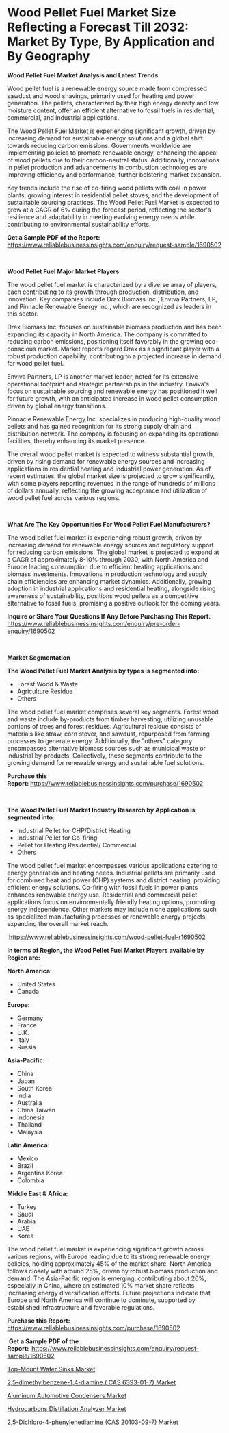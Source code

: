 <p><h1>Wood Pellet Fuel Market Size Reflecting a Forecast Till 2032: Market By Type, By Application and By Geography</h1></p><p><strong>Wood Pellet Fuel Market Analysis and Latest Trends</strong></p>
<p><p>Wood pellet fuel is a renewable energy source made from compressed sawdust and wood shavings, primarily used for heating and power generation. The pellets, characterized by their high energy density and low moisture content, offer an efficient alternative to fossil fuels in residential, commercial, and industrial applications. </p><p>The Wood Pellet Fuel Market is experiencing significant growth, driven by increasing demand for sustainable energy solutions and a global shift towards reducing carbon emissions. Governments worldwide are implementing policies to promote renewable energy, enhancing the appeal of wood pellets due to their carbon-neutral status. Additionally, innovations in pellet production and advancements in combustion technologies are improving efficiency and performance, further bolstering market expansion.</p><p>Key trends include the rise of co-firing wood pellets with coal in power plants, growing interest in residential pellet stoves, and the development of sustainable sourcing practices. The Wood Pellet Fuel Market is expected to grow at a CAGR of 6% during the forecast period, reflecting the sector's resilience and adaptability in meeting evolving energy needs while contributing to environmental sustainability efforts.</p></p>
<p><strong>Get a Sample PDF of the Report:&nbsp;</strong> <a href="https://www.reliablebusinessinsights.com/enquiry/request-sample/1690502?utm_campaign=1121&utm_medium=2&utm_source=Github&utm_content=ia&utm_term=06012025&utm_id=wood-pellet-fuel">https://www.reliablebusinessinsights.com/enquiry/request-sample/1690502</a></p>
<p>&nbsp;</p>
<p><strong>Wood Pellet Fuel Major Market Players</strong></p>
<p><p>The wood pellet fuel market is characterized by a diverse array of players, each contributing to its growth through production, distribution, and innovation. Key companies include Drax Biomass Inc., Enviva Partners, LP, and Pinnacle Renewable Energy Inc., which are recognized as leaders in this sector. </p><p>Drax Biomass Inc. focuses on sustainable biomass production and has been expanding its capacity in North America. The company is committed to reducing carbon emissions, positioning itself favorably in the growing eco-conscious market. Market reports regard Drax as a significant player with a robust production capability, contributing to a projected increase in demand for wood pellet fuel.</p><p>Enviva Partners, LP is another market leader, noted for its extensive operational footprint and strategic partnerships in the industry. Enviva's focus on sustainable sourcing and renewable energy has positioned it well for future growth, with an anticipated increase in wood pellet consumption driven by global energy transitions.</p><p>Pinnacle Renewable Energy Inc. specializes in producing high-quality wood pellets and has gained recognition for its strong supply chain and distribution network. The company is focusing on expanding its operational facilities, thereby enhancing its market presence.</p><p>The overall wood pellet market is expected to witness substantial growth, driven by rising demand for renewable energy sources and increasing applications in residential heating and industrial power generation. As of recent estimates, the global market size is projected to grow significantly, with some players reporting revenues in the range of hundreds of millions of dollars annually, reflecting the growing acceptance and utilization of wood pellet fuel across various regions.</p></p>
<p>&nbsp;</p>
<p><strong>What Are The Key Opportunities For Wood Pellet Fuel Manufacturers?</strong></p>
<p><p>The wood pellet fuel market is experiencing robust growth, driven by increasing demand for renewable energy sources and regulatory support for reducing carbon emissions. The global market is projected to expand at a CAGR of approximately 8-10% through 2030, with North America and Europe leading consumption due to efficient heating applications and biomass investments. Innovations in production technology and supply chain efficiencies are enhancing market dynamics. Additionally, growing adoption in industrial applications and residential heating, alongside rising awareness of sustainability, positions wood pellets as a competitive alternative to fossil fuels, promising a positive outlook for the coming years.</p></p>
<p><strong>Inquire or Share Your Questions If Any Before Purchasing This Report:</strong> <a href="https://www.reliablebusinessinsights.com/enquiry/pre-order-enquiry/1690502?utm_campaign=1121&utm_medium=2&utm_source=Github&utm_content=ia&utm_term=06012025&utm_id=wood-pellet-fuel">https://www.reliablebusinessinsights.com/enquiry/pre-order-enquiry/1690502</a></p>
<p>&nbsp;</p>
<p><strong>Market Segmentation</strong></p>
<p><strong>The Wood Pellet Fuel Market Analysis by types is segmented into:</strong></p>
<p><ul><li>Forest Wood & Waste</li><li>Agriculture Residue</li><li>Others</li></ul></p>
<p><p>The wood pellet fuel market comprises several key segments. Forest wood and waste include by-products from timber harvesting, utilizing unusable portions of trees and forest residues. Agricultural residue consists of materials like straw, corn stover, and sawdust, repurposed from farming processes to generate energy. Additionally, the "others" category encompasses alternative biomass sources such as municipal waste or industrial by-products. Collectively, these segments contribute to the growing demand for renewable energy and sustainable fuel solutions.</p></p>
<p><strong>Purchase this Report:&nbsp;</strong><a href="https://www.reliablebusinessinsights.com/purchase/1690502?utm_campaign=1121&utm_medium=2&utm_source=Github&utm_content=ia&utm_term=06012025&utm_id=wood-pellet-fuel">https://www.reliablebusinessinsights.com/purchase/1690502</a></p>
<p>&nbsp;</p>
<p><strong>The Wood Pellet Fuel Market Industry Research by Application is segmented into:</strong></p>
<p><ul><li>Industrial Pellet for CHP/District Heating</li><li>Industrial Pellet for Co-firing</li><li>Pellet for Heating Residential/ Commercial</li><li>Others</li></ul></p>
<p><p>The wood pellet fuel market encompasses various applications catering to energy generation and heating needs. Industrial pellets are primarily used for combined heat and power (CHP) systems and district heating, providing efficient energy solutions. Co-firing with fossil fuels in power plants enhances renewable energy use. Residential and commercial pellet applications focus on environmentally friendly heating options, promoting energy independence. Other markets may include niche applications such as specialized manufacturing processes or renewable energy projects, expanding the overall market reach.</p></p>
<p><a href="https://www.reliablebusinessinsights.com/wood-pellet-fuel-r1690502?utm_campaign=1121&utm_medium=2&utm_source=Github&utm_content=ia&utm_term=06012025&utm_id=wood-pellet-fuel">&nbsp;https://www.reliablebusinessinsights.com/wood-pellet-fuel-r1690502</a></p>
<p><strong>In terms of Region, the Wood Pellet Fuel Market Players available by Region are:</strong></p>
<p>
    <p> <strong> North America: </strong>
        <ul>
            <li>United States</li>
            <li>Canada</li>
        </ul>
        </p> 
    <p> <strong> Europe: </strong>
        <ul>
            <li>Germany</li>
            <li>France</li>
            <li>U.K.</li>
            <li>Italy</li>
            <li>Russia</li>
        </ul>
        </p> 
    <p> <strong> Asia-Pacific: </strong>
        <ul>
            <li>China</li>
            <li>Japan</li>
            <li>South Korea</li>
            <li>India</li>
            <li>Australia</li>
            <li>China Taiwan</li>
            <li>Indonesia</li>
            <li>Thailand</li>
            <li>Malaysia</li>
        </ul>
        </p> 
    <p> <strong> Latin America: </strong>
        <ul>
            <li>Mexico</li>
            <li>Brazil</li>
            <li>Argentina Korea</li>
            <li>Colombia</li>
        </ul>
        </p> 
    <p> <strong> Middle East & Africa: </strong>
        <ul>
            <li>Turkey</li>
            <li>Saudi</li>
            <li>Arabia</li>
            <li>UAE</li>
            <li>Korea</li>
        </ul>
    </p>
    </p>
<p><p>The wood pellet fuel market is experiencing significant growth across various regions, with Europe leading due to its strong renewable energy policies, holding approximately 45% of the market share. North America follows closely with around 25%, driven by robust biomass production and demand. The Asia-Pacific region is emerging, contributing about 20%, especially in China, where an estimated 10% market share reflects increasing energy diversification efforts. Future projections indicate that Europe and North America will continue to dominate, supported by established infrastructure and favorable regulations.</p></p>
<p><strong>Purchase this Report: </strong><a href="https://www.reliablebusinessinsights.com/purchase/1690502?utm_campaign=1121&utm_medium=2&utm_source=Github&utm_content=ia&utm_term=06012025&utm_id=wood-pellet-fuel">https://www.reliablebusinessinsights.com/purchase/1690502</a></p>
<p>&nbsp;<strong>Get a Sample PDF of the Report:&nbsp;&nbsp;</strong><a href="https://www.reliablebusinessinsights.com/enquiry/request-sample/1690502?utm_campaign=1121&utm_medium=2&utm_source=Github&utm_content=ia&utm_term=06012025&utm_id=wood-pellet-fuel">https://www.reliablebusinessinsights.com/enquiry/request-sample/1690502</a></p>
<p><strong></strong></p>
<p><p><a href="https://www.linkedin.com/pulse/research-examination-onthe-top-mount-water-sinks-marketsize-qurpc?utm_campaign=1121&utm_medium=2&utm_source=Github&utm_content=ia&utm_term=06012025&utm_id=wood-pellet-fuel">Top-Mount Water Sinks Market</a></p><p><a href="https://github.com/AlisaRowe24/Market-Research-Report-List-1/blob/main/25-dimethylbenzene-14-diamine-cas-6393-01-7-market.md?utm_campaign=1121&utm_medium=2&utm_source=Github&utm_content=ia&utm_term=06012025&utm_id=wood-pellet-fuel">2,5-dimethylbenzene-1,4-diamine ( CAS 6393-01-7) Market</a></p><p><a href="https://www.linkedin.com/pulse/navigating-competitive-landscape-aluminum-automotive-condensers-0zmjc?utm_campaign=1121&utm_medium=2&utm_source=Github&utm_content=ia&utm_term=06012025&utm_id=wood-pellet-fuel">Aluminum Automotive Condensers Market</a></p><p><a href="https://www.linkedin.com/pulse/hydrocarbons-distillation-analyzer-market-tracking-sales-mgsce?utm_campaign=1121&utm_medium=2&utm_source=Github&utm_content=ia&utm_term=06012025&utm_id=wood-pellet-fuel">Hydrocarbons Distillation Analyzer Market</a></p><p><a href="https://github.com/HobertDavis43/Market-Research-Report-List-1/blob/main/25-dichloro-4-phenylenediamine-cas-20103-09-7-market.md?utm_campaign=1121&utm_medium=2&utm_source=Github&utm_content=ia&utm_term=06012025&utm_id=wood-pellet-fuel">2,5-Dichloro-4-phenylenediamine (CAS 20103-09-7) Market</a></p></p>